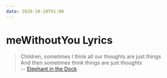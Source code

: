 ```yaml
---
date: 2020-10-20T01:00
---
```


# meWithoutYou Lyrics

> Children, sometimes I think all our thoughts are just things  
> And then sometimes think things are just thoughts  
> -- [Elephant in the Dock](https://genius.com/Mewithoutyou-elephant-in-the-dock-lyrics)

